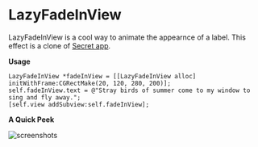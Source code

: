 LazyFadeInView
==============


LazyFadeInView is a cool way to animate the appearnce of a label. This effect is a clone of [Secret app](https://itunes.apple.com/us/app/secret-speak-freely/id775307543?mt=8). 

**Usage**

    LazyFadeInView *fadeInView = [[LazyFadeInView alloc] initWithFrame:CGRectMake(20, 120, 280, 200)];
    self.fadeInView.text = @"Stray birds of summer come to my window to sing and fly away.";
    [self.view addSubview:self.fadeInView];

    
**A Quick Peek**

![screenshots](https://cloud.githubusercontent.com/assets/4316898/2808172/95280184-cd14-11e3-876b-ac00ba78fbc9.gif)

